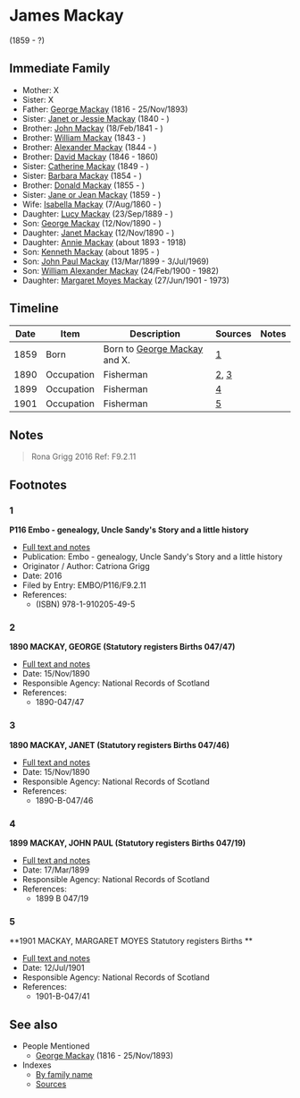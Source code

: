 ﻿---
layout: person
subject_key: i60572122
permalink: /people/i60572122
---

# James Mackay
(1859 - ?)

## Immediate Family

* Mother: X
* Sister: X
* Father: [George Mackay](./@i33764614@-george-mackay-b1816-d1893-11-25.md) (1816 - 25/Nov/1893)
* Sister: [Janet or Jessie Mackay](./@i42213240@-janet-or-jessie-mackay-b1840-d.md) (1840 - )
* Brother: [John Mackay](./@i58430005@-john-mackay-b1841-2-18-d.md) (18/Feb/1841 - )
* Brother: [William Mackay](./@i99871003@-william-mackay-b1843-d.md) (1843 - )
* Brother: [Alexander Mackay](./@i2381836@-alexander-mackay-b1844-d.md) (1844 - )
* Brother: [David Mackay](./@i46263680@-david-mackay-b1846-d1860.md) (1846 - 1860)
* Sister: [Catherine Mackay](./@i26872816@-catherine-mackay-b1849-d.md) (1849 - )
* Sister: [Barbara Mackay](./@i52409786@-barbara-mackay-b1854-d.md) (1854 - )
* Brother: [Donald Mackay](./@i32633938@-donald-mackay-b1855-d.md) (1855 - )
* Sister: [Jane or Jean Mackay](./@i4172390@-jane-or-jean-mackay-b1859-d.md) (1859 - )
* Wife: [Isabella Mackay](./@i32797554@-isabella-mackay-b1860-8-7-d.md) (7/Aug/1860 - )
* Daughter: [Lucy Mackay](./@i16587624@-lucy-mackay-b1889-9-23-d.md) (23/Sep/1889 - )
* Son: [George Mackay](./@i72941728@-george-mackay-b1890-11-12-d.md) (12/Nov/1890 - )
* Daughter: [Janet Mackay](./@i22499038@-janet-mackay-b1890-11-12-d.md) (12/Nov/1890 - )
* Daughter: [Annie Mackay](./@i51252926@-annie-mackay-b1893-d1918.md) (about 1893 - 1918)
* Son: [Kenneth Mackay](./@i48909111@-kenneth-mackay-b1895-d.md) (about 1895 - )
* Son: [John Paul Mackay](./@i57646474@-john-paul-mackay-b1899-3-13-d1969-7-3.md) (13/Mar/1899 - 3/Jul/1969)
* Son: [William Alexander Mackay](./@i9383584@-william-alexander-mackay-b1900-2-24-d1982.md) (24/Feb/1900 - 1982)
* Daughter: [Margaret Moyes Mackay](./@i178005@-margaret-moyes-mackay-b1901-6-27-d1973.md) (27/Jun/1901 - 1973)

## Timeline

Date | Item | Description | Sources | Notes
---|---|---|---|---
1859 | Born | Born to [George Mackay](./@i33764614@-george-mackay-b1816-d1893-11-25.md) and X. | [1](#1) | 
1890 | Occupation | Fisherman | [2](#2), [3](#3) | 
1899 | Occupation | Fisherman | [4](#4) | 
1901 | Occupation | Fisherman | [5](#5) | 

## Notes

> Rona Grigg 2016 Ref: F9.2.11
>


## Footnotes

### 1

**P116 Embo - genealogy, Uncle Sandy's Story and a little history**

* [Full text and notes](../sources/@s26144122@-p116-embo-genealogy,-uncle-sandy's-story-and-a-little-history.md)
* Publication: Embo - genealogy, Uncle Sandy's Story and a little history
* Originator / Author: Catriona Grigg
* Date: 2016
* Filed by Entry: EMBO/P116/F9.2.11
* References: 
  * (ISBN) 978-1-910205-49-5

### 2

**1890 MACKAY, GEORGE (Statutory registers Births 047/47)**

* [Full text and notes](../sources/@s58782537@-1890-mackay,-george-statutory-registers-births-047-47-.md)
* Date: 15/Nov/1890
* Responsible Agency: National Records of Scotland
* References: 
  * 1890-047/47

### 3

**1890 MACKAY, JANET (Statutory registers Births 047/46)**

* [Full text and notes](../sources/@s71417030@-1890-mackay,-janet-statutory-registers-births-047-46-.md)
* Date: 15/Nov/1890
* Responsible Agency: National Records of Scotland
* References: 
  * 1890-B-047/46

### 4

**1899 MACKAY, JOHN PAUL (Statutory registers Births 047/19)**

* [Full text and notes](../sources/@s3169273@-1899-mackay,-john-paul-statutory-registers-births-047-19-.md)
* Date: 17/Mar/1899
* Responsible Agency: National Records of Scotland
* References: 
  * 1899 B 047/19

### 5

**1901 MACKAY, MARGARET MOYES Statutory registers Births **

* [Full text and notes](../sources/@s52738092@-1901-mackay,-margaret-moyes-statutory-registers-births-.md)
* Date: 12/Jul/1901
* Responsible Agency: National Records of Scotland
* References: 
  * 1901-B-047/41


## See also

- People Mentioned
  - [George Mackay](./@i33764614@-george-mackay-b1816-d1893-11-25.md) (1816 - 25/Nov/1893)
- Indexes
  - [By family name](../index-by-family-name.md)
  - [Sources](../index-of-sources-by-title.md)
